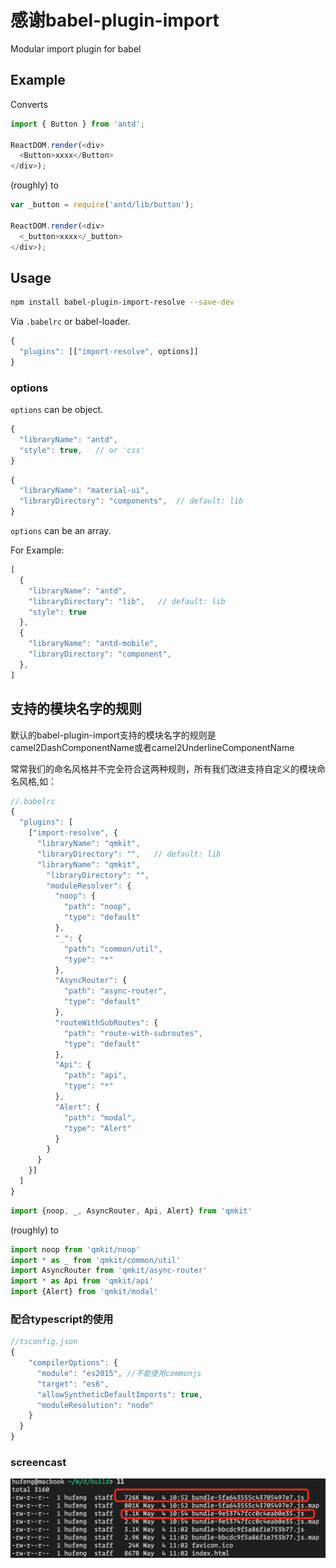 # 感谢babel-plugin-import

Modular import plugin for babel

## Example

Converts

```javascript
import { Button } from 'antd';

ReactDOM.render(<div>
  <Button>xxxx</Button>
</div>);
```

(roughly) to

```javascript
var _button = require('antd/lib/button');

ReactDOM.render(<div>
  <_button>xxxx</_button>
</div>);
```

## Usage

```bash
npm install babel-plugin-import-resolve --save-dev
```

Via `.babelrc` or babel-loader.

```js
{
  "plugins": [["import-resolve", options]]
}
```

### options

`options` can be object.

```javascript
{
  "libraryName": "antd",
  "style": true,   // or 'css'
}
```

```javascript
{
  "libraryName": "material-ui",
  "libraryDirectory": "components",  // default: lib
}
```

`options` can be an array.

For Example:

```javascript
[
  {
    "libraryName": "antd",
    "libraryDirectory": "lib",   // default: lib
    "style": true
  },
  {
    "libraryName": "antd-mobile",
    "libraryDirectory": "component",
  },
]
```

## 支持的模块名字的规则
默认的babel-plugin-import支持的模块名字的规则是
camel2DashComponentName或者camel2UnderlineComponentName

常常我们的命名风格并不完全符合这两种规则，所有我们改进支持自定义的模块命名风格,如：


```javascript
//.babelrc
{
  "plugins": [
    ["import-resolve", {
      "libraryName": "qmkit",
      "libraryDirectory": "",   // default: lib
      "libraryName": "qmkit",
        "libraryDirectory": "",
        "moduleResolver": {
          "noop": {
            "path": "noop",
            "type": "default"
          },
          "_": {
            "path": "common/util",
            "type": "*"
          },
          "AsyncRouter": {
            "path": "async-router",
            "type": "default"
          },
          "routeWithSubRoutes": {
            "path": "route-with-subroutes",
            "type": "default"
          },
          "Api": {
            "path": "api",
            "type": "*"
          },
          "Alert": {
            "path": "modal",
            "type": "Alert"
          }
        }
      }
    }]
  ]
}
```
```javascript
import {noop, _, AsyncRouter, Api, Alert} from 'qmkit'

```
(roughly) to

```javascript
import noop from 'qmkit/noop'
import * as _ from 'qmkit/common/util'
import AsyncRouter from 'qmkit/async-router'
import * as Api from 'qmkit/api'
import {Alert} from 'qmkit/modal'
```

### 配合typescript的使用
```javascript
//tsconfig.json
{
    "compilerOptions": {
      "module": "es2015", //不能使用commonjs
      "target": "es6",
      "allowSyntheticDefaultImports": true,
      "moduleResolution": "node"
    }
  }
}
```


### screencast
![screencast](https://raw.githubusercontent.com/hufeng/babel-plugin-import/master/images/screencast.png)
